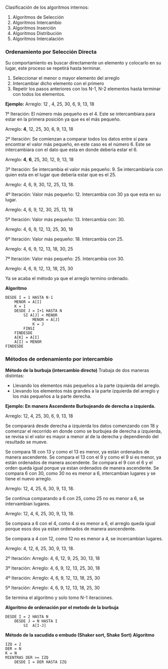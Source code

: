 Clasificación de los algoritmos internos:
1. Algoritmos de Selección
2. Algoritmos Intercambio
3. Algoritmos Inserción
4. Algoritmos Distribución
5. Algoritmos Intercalación

### Ordenamiento por Selección Directa
Su comportamiento es buscar directamente un elemento y colocarlo en su lugar, este proceso se repetirá hasta terminar.
1. Seleccionar el menor o mayor elemento del arreglo
2. Intercambiar dicho elemento con el primero
3. Repetir los pasos anteriores con los N-1, N-2 elementos hasta terminar con todos los elementos. 

**Ejemplo:**
Arreglo: 12 , 4, 25, 30, 6, 9, 13, 18

1º Iteración: El número más pequeño es el $4$. Este se intercambiara para estar en la primera posición ya que es el más pequeño.

Arreglo: **4**, 12, 25, 30, 6, 9, 13, 18

2º Iteración: Se comienzan a comparar todos los datos entre sí para encontrar el valor más pequeño, en este caso es el número $6$. Este se intercambiara con el dato que esta en donde debería estar el $6$. 

Arreglo: **4**, **6**, 25, 30, 12, 9, 13, 18

3º Iteración: Se intercambia el valor más pequeño: $9$. Se intercambiaría con quien esta en el lugar que debería estar que es el 25. 

Arreglo: $4$, $6$, $9$, 30, 12, 25, 13, 18. 

4º Iteración: Valor más pequeño: $12$. Intercambia con $30$ ya que esta en su lugar.

Arreglo: $4$, $6$, $9$, $12$, 30, 25, 13, 18

5º Iteración: Valor más pequeño: $13$. Intercambia con: $30$. 

Arreglo: $4$, $6$, $9$, $12$, $13$, 25, 30, 18

6º Iteración: Valor más pequeño: $18$. Intercambia con $25$. 

Arreglo: $4$, $6$, $9$, $12$, $13$, $18$, 30, 25

7º Iteración: Valor más pequeño: $25$. Intercambia con $30$. 

Arreglo: $4$, $6$, $9$, $12$, $13$, $18$, $25$, $30$

Ya se acaba el método ya que el arreglo termino ordenado. 

**Algoritmo**
```pseudocode
DESDE I = 1 HASTA N-1 
	MENOR = A[I]
	K = I
	DESDE J = I+1 HASTA N 
		SI A[J] < MENOR 
			MENOR = A[J]
			K = J
		FINSI
	FINDESDE
	A[K] = A[I]
	A[I] = MENOR
FINDESDE
```
### Métodos de ordenamiento por intercambio

**Método de la burbuja (intercambio directo)**
Trabaja de dos maneras distintas: 
- Llevando los elementos más pequeños a la parte izquierda del arreglo.
- Llevando los elementos más grandes a la parte izquierda del arreglo y los más pequeños a la parte derecha. 

**Ejemplo: En manera Ascendente Burbujeando de derecha a izquierda.**

Arreglo: 12, 4, 25, 30, 6, 9, 13, 18

Se comparará desde derecha a izquierda los datos comenzando con 18 y comenzar el recorrido en donde como se burbujea de derecha a izquierda, se revisa si el valor es mayor a menor al de la derecha y dependiendo del resultado se mueve. 

Se compara 18 con 13 y como el 13 es menor, ya están ordenados de manera ascendente. 
Se compara el 13 con el 9 y como el 9 si es menor, ya están ordenados de manera ascendente. 
Se compara el 9 con el 6 y el orden queda igual porque ya estan ordenados de manera ascendente. 
Se compara 6 con 30, como 30 no es menor a 6, intercambian lugares y se tiene el nuevo arreglo. 

Arreglo: 12, 4, 25, 6, $30$, $9$, $13$, $18$. 

Se continua comparando a 6 con 25, como 25 no es menor a 6, se intervambian lugares. 

Arreglo: 12, 4, $6$, $25$, $30$, $9$, $13$, $18$. 

Se compara a 6 con el 4, como 4 si es menor a 6, el arreglo queda igual porque esos dos ya estan ordenados de manera asncendente. 

Se compara a 4 con 12, como 12 no es menor a 4, se incercambian lugares. 

Arreglo: $4$, $12$, $6$, $25$, $30$, $9$, $13$, $18$. 

2º Iteración: 
Arreglo: 4, 6, 12, 9, 25, 30, 13, 18

3º Iteración: 
Arreglo: 4, 6, 9, 12, 13, 25, 30, 18

4º Iteración: 
Arreglo: 4, 6, 9, 12, 13, 18, 25, 30

5º Iteración: 
Arreglo: $4$, $6$, $9$, $12$, $13$, $18$, $25$, $30$

Se termina el algoritmo y solo tomo N-1 iteraciones. 

**Algoritmo de ordenación por el metodo de la burbuja**
```pseudocode
DESDE I = 2 HASTA N 
	DESDE J = N HASTA I
		SI  A[I-J]
```

**Método de la sacudida o embudo (Shaker sort, Shake Sort)**
**Algoritmo**
```
IZQ = 2 
DER = N 
K = N 
MIENTRAS DER >= IZQ
	DESDE I = DER HASTA IZQ 
```